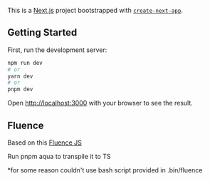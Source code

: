 This is a [Next.js](https://nextjs.org/) project bootstrapped with [`create-next-app`](https://github.com/vercel/next.js/tree/canary/packages/create-next-app).

## Getting Started

First, run the development server:

```bash
npm run dev
# or
yarn dev
# or
pnpm dev
```

Open [http://localhost:3000](http://localhost:3000) with your browser to see the result.

## Fluence

Based on this [Fluence JS](https://fluence.dev/docs/build/js-client/hello-world) 

Run pnpm aqua to transpile it to TS

*for some reason couldn't use bash script provided in .bin/fluence